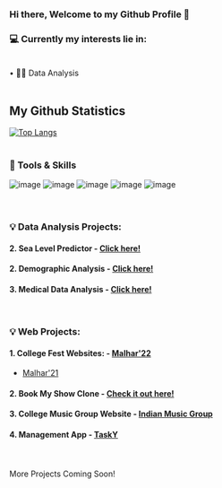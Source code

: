 ### Hi there, Welcome to my Github Profile 👋



<!--
**xxchanjotxx/xxchanjotxx** is a ✨ _special_ ✨ repository because its `README.md` (this file) appears on your GitHub profile.

Here are some ideas to get you started:

- 🔭 I’m currently working on ...
- 🌱 I’m currently learning ...
- 👯 I’m looking to collaborate on ...
- 🤔 I’m looking for help with ...
- 💬 Ask me about ...
- 📫 How to reach me: ...
- 😄 Pronouns: ...
- ⚡ Fun fact: ...
[![Anurag's GitHub stats](https://github-readme-stats.vercel.app/api?username=xxchanjotxx)](https://github.com/anuraghazra/github-readme-stats)<br>
-->

### 💻 Currently my interests lie in: <br><br>
• 👨‍💻 Data Analysis <br> <br>


## My Github Statistics
[![Top Langs](https://github-readme-stats.vercel.app/api/top-langs/?username=xxchanjotxx&layout=compact&theme=radical&custom_title=Languages&card_width=800)](https://github.com/anuraghazra/github-readme-stats) <br><br>


###  📌 Tools & Skills
![image](https://github.com/xxchanjotxx/xxchanjotxx/assets/78687582/8a8df9c0-fa06-4ea8-95c3-00ad8bc2296a)
![image](https://github.com/xxchanjotxx/xxchanjotxx/assets/78687582/d973f261-88a8-4902-80ed-750ecb9381ce)
![image](https://github.com/xxchanjotxx/xxchanjotxx/assets/78687582/52346a2f-0b59-4f21-b8ea-bd9e49c190d2)
![image](https://github.com/xxchanjotxx/xxchanjotxx/assets/78687582/35c14d61-6a97-44f2-a076-d92d4a7b7547)
![image](https://github.com/xxchanjotxx/xxchanjotxx/assets/78687582/e95368c7-0a2e-4599-bdfb-3ca541e5c785) <br> <br> <br>

###  💡 Data Analysis Projects:
#### 2. Sea Level Predictor - <a href= "https://github.com/xxchanjotxx/Sea-level-predictor" target="_blank">Click here!</a>
#### 2. Demographic Analysis - <a href= "https://github.com/xxchanjotxx/Demographic-Analysis" target="_blank">Click here!</a>
#### 3. Medical Data Analysis - <a href= "https://github.com/xxchanjotxx/Medical-Analysis" target="_blank">Click here!</a> <br> <br> <br>


###  💡 Web Projects:
#### 1. College Fest Websites: - <a href= "https://xxchanjotxx.github.io/malhar-2022/" target="_blank">Malhar'22</a>
- <a href= "https://xxchanjotxx.github.io/malhar-live/malhar-website/index.html" target="_blank">Malhar'21</a>
#### 2. Book My Show Clone - <a href= "https://book-my-show-sand.vercel.app/" target="_blank">Check it out here!</a>
#### 3. College Music Group Website - <a href= "https://xxchanjotxx.github.io/indianmusicgroup/" target="_blank">Indian Music Group</a>
#### 4. Management App - <a href= "https://xxchanjotxx.github.io/TaskY__Website/" target="_blank">TaskY</a> <br> <br> <br>

 More Projects Coming Soon!

